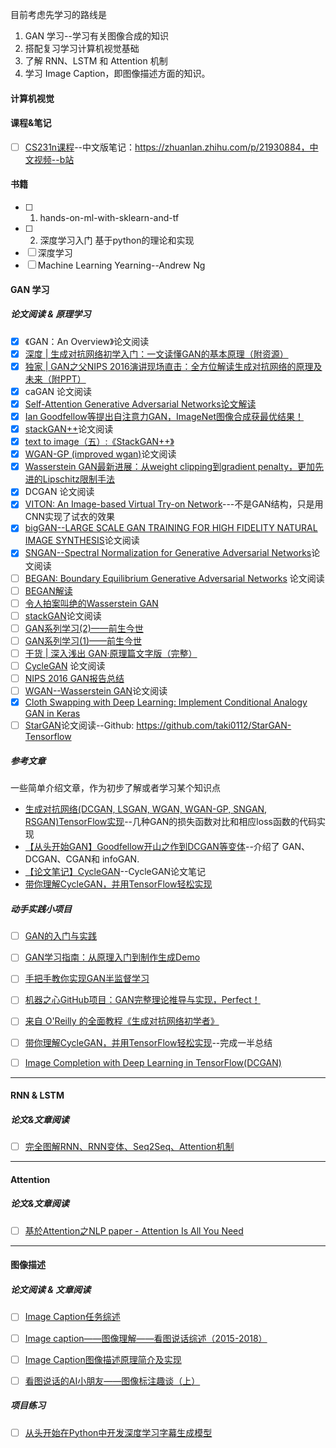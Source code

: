 
目前考虑先学习的路线是

1. GAN 学习--学习有关图像合成的知识
2. 搭配复习学习计算机视觉基础 
3. 了解 RNN、LSTM 和 Attention 机制
4. 学习 Image Caption，即图像描述方面的知识。


#### 计算机视觉

#### 课程&笔记

- [ ] [CS231n课程](http://vision.stanford.edu/teaching/cs231n/index.html)--中文版笔记：https://zhuanlan.zhihu.com/p/21930884，中文视频--b站

#### 书籍

- [ ] 1. hands-on-ml-with-sklearn-and-tf
- [ ] 2. 深度学习入门 基于python的理论和实现
- [ ] 深度学习
- [ ] Machine Learning Yearning--Andrew Ng

#### GAN 学习

##### 论文阅读 & 原理学习 
- [x] 《GAN：An Overview》论文阅读
- [x] [深度 | 生成对抗网络初学入门：一文读懂GAN的基本原理（附资源）](https://mp.weixin.qq.com/s?__biz=MzA3MzI4MjgzMw==&mid=2650730721&idx=2&sn=95b97b80188f507c409f4c72bd0a2767&chksm=871b349fb06cbd891771f72d77563f77986afc9b144f42c8232db44c7c56c1d2bc019458c4e4&scene=21#wechat_redirect)
- [x] [独家 | GAN之父NIPS 2016演讲现场直击：全方位解读生成对抗网络的原理及未来（附PPT）](https://mp.weixin.qq.com/s?__biz=MzA3MzI4MjgzMw==&mid=2650721284&idx=1&sn=427e7f45c8253ab22a3960978409f5d1&chksm=871b087ab06c816c424ad03810be3e1b3aa9d6e99a5f325047796f110d178a07736f667d1a10&scene=21#wechat_redirect)
- [x]  caGAN 论文阅读
- [x] [Self-Attention Generative Adversarial Networks论文解读](https://www.paperweekly.site/papers/notes/414)
- [x]  [Ian Goodfellow等提出自注意力GAN，ImageNet图像合成获最优结果！](https://zhuanlan.zhihu.com/p/37240890)
- [x] [stackGAN++](https://arxiv.org/abs/1710.10916)论文阅读
- [x] [text to image（五）:《StackGAN++》](https://blog.csdn.net/zlrai5895/article/details/81320447)
- [x] [WGAN-GP (improved wgan)](https://arxiv.org/abs/1704.00028)论文阅读
- [x] [Wasserstein GAN最新进展：从weight clipping到gradient penalty，更加先进的Lipschitz限制手法](https://www.zhihu.com/question/52602529/answer/158727900)
- [x] DCGAN 论文阅读
- [x] [VITON: An Image-based Virtual Try-on Network](https://arxiv.org/abs/1711.08447)---不是GAN结构，只是用CNN实现了试衣的效果
- [x] [bigGAN--LARGE SCALE GAN TRAINING FOR HIGH FIDELITY NATURAL IMAGE SYNTHESIS](https://arxiv.org/abs/1809.11096)论文阅读
- [x] [SNGAN--Spectral Normalization for Generative Adversarial Networks](https://arxiv.org/abs/1802.05957)论文阅读
- [ ] [BEGAN: Boundary Equilibrium Generative Adversarial Networks](https://arxiv.org/abs/1703.10717) 论文阅读
- [ ] [BEGAN解读](https://blog.csdn.net/qq_25737169/article/details/77575617?locationNum=1&fps=1)
- [ ] [令人拍案叫绝的Wasserstein GAN](https://zhuanlan.zhihu.com/p/25071913)
- [ ] [stackGAN](https://arxiv.org/pdf/1612.03242v1.pdf)论文阅读
- [ ] [GAN系列学习(2)——前生今世](https://blog.csdn.net/qq_25737169/article/details/78857788)
- [ ] [GAN系列学习(1)——前生今世](https://mp.weixin.qq.com/s?__biz=MzUyMjE2MTE0Mw==&mid=2247484964&idx=1&sn=a859222f408a991dbade1909917595ae&chksm=f9d158bccea6d1aa5a7afb17d39c704d719a7b47613250bff50928343fe49a63a72c27e7bab0&scene=21#wechat_redirect)
- [ ] [干货 | 深入浅出 GAN·原理篇文字版（完整）](https://mp.weixin.qq.com/s/dVDDMXS6RA_NWc4EpLQJdw)
- [ ] [CycleGAN](https://arxiv.org/abs/1703.10593) 论文阅读
- [ ] [NIPS 2016 GAN报告总结](https://www.cnblogs.com/taojake-ML/p/6475579.html)
- [ ] [WGAN--Wasserstein GAN](https://arxiv.org/abs/1701.07875)论文阅读
- [x] [Cloth Swapping with Deep Learning: Implement Conditional Analogy GAN in Keras](https://shaoanlu.wordpress.com/2017/10/26/reimplement-conditional-anology-gan-in-keras/)
- [ ] [StarGAN](https://arxiv.org/pdf/1711.09020.pdf)论文阅读--Github: https://github.com/taki0112/StarGAN-Tensorflow

##### 参考文章

一些简单介绍文章，作为初步了解或者学习某个知识点

- [生成对抗网络(DCGAN, LSGAN, WGAN, WGAN-GP, SNGAN, RSGAN)TensorFlow实现](https://blog.csdn.net/Geoffrey_MT/article/details/81198504)--几种GAN的损失函数对比和相应loss函数的代码实现
- [【从头开始GAN】Goodfellow开山之作到DCGAN等变体](https://mp.weixin.qq.com/s?__biz=MzI3MTA0MTk1MA==&mid=2652002926&idx=4&sn=761d5c9c97de975a5cae0b7598bf4d48)--介绍了 GAN、DCGAN、CGAN和 infoGAN.
- [【论文笔记】CycleGAN](https://blog.csdn.net/qq_21190081/article/details/78807931)--CycleGAN论文笔记
- [带你理解CycleGAN，并用TensorFlow轻松实现](https://zhuanlan.zhihu.com/p/27145954)


##### **动手实践小项目**
- [ ] [GAN的入门与实践](https://mp.weixin.qq.com/s?__biz=MzUyMjE2MTE0Mw==&mid=2247484527&idx=1&sn=fa11374c1e34a6617d635aae8081a4bb&chksm=f9d15af7cea6d3e1f6baef3be367aef2bb1dd2c2a6c0a3d3604c491f0fe4096a451813a29e15&scene=21#wechat_redirect)
- [ ] [GAN学习指南：从原理入门到制作生成Demo](https://zhuanlan.zhihu.com/p/24767059)
- [ ] [手把手教你实现GAN半监督学习](https://mp.weixin.qq.com/s?__biz=MzUyMjE2MTE0Mw==&mid=2247484992&idx=1&sn=19ecc3801b5a868838044b7ca90e2fc7&chksm=f9d158d8cea6d1ce4f4df5edc9322181aa1e22672ca0eddab24cf59420bcf90a6691cdaec6e2&scene=21#wechat_redirect)
- [ ] [机器之心GitHub项目：GAN完整理论推导与实现，Perfect！](https://mp.weixin.qq.com/s?__biz=MzA3MzI4MjgzMw==&mid=2650731540&idx=1&sn=193457603fe11b89f3d298ac1799b9fd&chksm=871b306ab06cb97c502af9552657b8e73f1f5286bc4cc71b021f64604fd53dae3f026bc9ac69&scene=21#wechat_redirect)
- [ ] [来自 O'Reilly 的全面教程《生成对抗网络初学者》](https://www.oreilly.com/learning/generative-adversarial-networks-for-beginners)
- [ ] [带你理解CycleGAN，并用TensorFlow轻松实现](https://zhuanlan.zhihu.com/p/27145954)--完成一半总结
- [ ] [Image Completion with Deep Learning in TensorFlow(DCGAN)](http://bamos.github.io/2016/08/09/deep-completion/)


---

#### RNN & LSTM

##### 论文&文章阅读
- [ ] [完全图解RNN、RNN变体、Seq2Seq、Attention机制](https://www.leiphone.com/news/201709/8tDpwklrKubaecTa.html)

---

#### Attention

##### 论文&文章阅读

- [ ] [基於Attention之NLP paper - Attention Is All You Need](https://xiaosean.github.io/deep%20learning/nlp/2018/07/13/Attention-is-all-u-need/)

---

#### 图像描述

##### 论文阅读 & 文章阅读

- [ ] [Image Caption任务综述](https://www.jiqizhixin.com/articles/2018-08-17-10)
- [ ] [Image caption——图像理解——看图说话综述（2015-2018）](https://blog.csdn.net/m0_37731749/article/details/80520144)
- [ ] [Image Caption图像描述原理简介及实现](https://blog.csdn.net/xiaxuesong666/article/details/79176572)
- [ ] [看图说话的AI小朋友——图像标注趣谈（上）](https://zhuanlan.zhihu.com/p/22408033)


##### 项目练习

- [ ] [从头开始在Python中开发深度学习字幕生成模型](https://www.jiqizhixin.com/articles/2017-12-11-6)
 